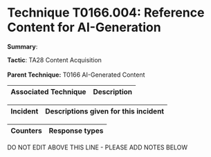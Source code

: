 # Technique T0166.004: Reference Content for AI-Generation

**Summary**: 

**Tactic**: TA28 Content Acquisition <br><br>**Parent Technique:** T0166 AI-Generated Content


| Associated Technique | Description |
| --------- | ------------------------- |



| Incident | Descriptions given for this incident |
| -------- | -------------------- |



| Counters | Response types |
| -------- | -------------- |


DO NOT EDIT ABOVE THIS LINE - PLEASE ADD NOTES BELOW